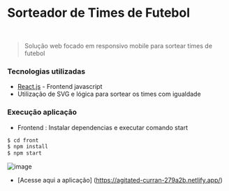 # Sorteador de Times de Futebol


&nbsp;
> Solução web focado em responsivo mobile para sortear
> times de futebol


### Tecnologias utilizadas

* [React.js](https://pt-br.reactjs.org/) - Frontend javascript
* Utilização de SVG e lógica para sortear os times com igualdade


### Execução aplicação

 - Frontend : Instalar dependencias e executar comando start
```sh
$ cd front
$ npm install 
$ npm start
```

![image](https://user-images.githubusercontent.com/22485428/235176617-f1be4432-80c7-469a-8e92-cc82179f4646.png)


* [Acesse aqui a aplicação] (<https://agitated-curran-279a2b.netlify.app/>)

